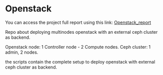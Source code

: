 # Openstack
You can access the project full report using this link:
[Openstack_report](https://github.com/zakaryadev03/Openstack/raw/master/Opensatck_Report.pdf)

Repo about deploying multinodes openstack with an external ceph cluster as backend.

Openstack node: 1 Controller node - 2 Compute nodes.
Ceph cluster: 1 admin, 2 nodes.

the scripts contain the complete setup to deploy openstack with external ceph cluster as backend.
